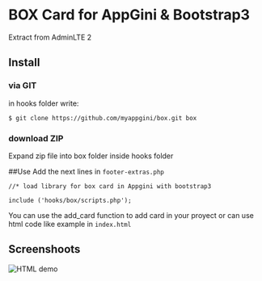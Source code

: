 # BOX Card for AppGini & Bootstrap3

Extract from AdminLTE 2

## Install
### via GIT
in hooks folder write:

`$ git clone https://github.com/myappgini/box.git box`

### download ZIP

Expand zip file into box folder inside hooks folder

##Use
Add the next lines in `footer-extras.php`

~~~
//* load library for box card in Appgini with bootstrap3

include ('hooks/box/scripts.php');
~~~

You can use the add_card function to add card in your proyect or can use html code like example in `index.html`

## Screenshoots

![HTML demo](https://raw.githubusercontent.com/myappgini/box/blob/main/screenshoots/boxs.png?raw=true)